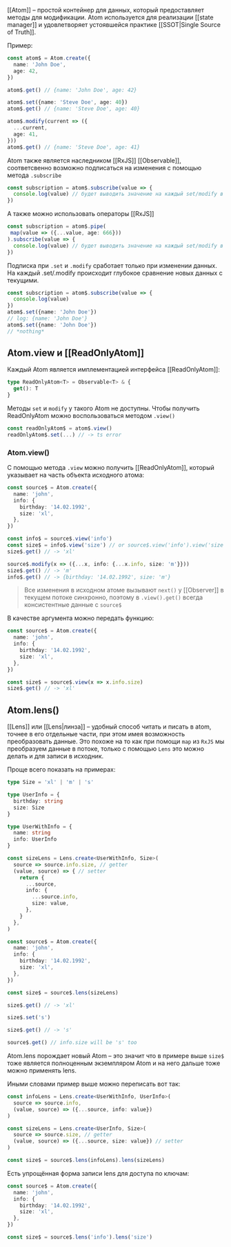 [[Atom]] – простой контейнер для данных, который предоставляет методы для модификации.
Atom используется для реализации [[state manager]] и удовлетворяет устоявшейся практике [[SSOT|Single Source of Truth]].

Пример:
```ts
const atom$ = Atom.create({
  name: 'John Doe',
  age: 42,
})

atom$.get() // {name: 'John Doe', age: 42}

atom$.set({name: 'Steve Doe', age: 40})
atom$.get() // {name: 'Steve Doe', age: 40}

atom$.modify(current => ({
  ...current,
  age: 41,
}))
atom$.get() // {name: 'Steve Doe', age: 41}
```
Atom также является наследником [[RxJS]] [[Observable]], соответсвенно возможно подписаться на изменения с помощью метода `.subscribe`
```ts
const subscription = atom$.subscribe(value => {
  console.log(value) // будет выводить значение на каждый set/modify в atom$
})
```
А также можно использовать операторы [[RxJS]]
```ts
const subscription = atom$.pipe(
 map(value => ({...value, age: 666}))
).subscribe(value => {
  console.log(value) // будет выводить значение на каждый set/modify в atom$, при этом age всегда будет выводиться как 666
})
```

Подписка при `.set` и `.modify` сработает только при изменении данных. На каждый .set/.modify происходит глубокое сравнение новых данных с текущими.
```ts
const subscription = atom$.subscribe(value => {
  console.log(value)
})
atom$.set({name: 'John Doe'})
// log: {name: 'John Doe'}
atom$.set({name: 'John Doe'})
// *nothing*
```

## Atom.view и [[ReadOnlyAtom]]
Каждый Atom является имплементацией интерфейса [[ReadOnlyAtom]]:
```ts
type ReadOnlyAtom<T> = Observable<T> & {
  get(): T
}
```
Методы `set` и `modify` у такого Atom не доступны.
Чтобы получить ReadOnlyAtom можно воспользоваться методом `.view()`
```ts
const readOnlyAtom$ = atom$.view()
readOnlyAtom$.set(...) // -> ts error
```
### Atom.view()
С помощью метода `.view` можно получить [[ReadOnlyAtom]], который указывает на часть объекта исходного атома:
```ts
const source$ = Atom.create({
  name: 'john',
  info: {
    birthday: '14.02.1992',
    size: 'xl',
  },
})

const info$ = source$.view('info')
const size$ = info$.view('size') // or source$.view('info').view('size')
size$.get() // -> 'xl'

source$.modify(x => ({...x, info: {...x.info, size: 'm'}}))
size$.get() // -> 'm'
info$.get() // -> {birthday: '14.02.1992', size: 'm'}
```

> Все изменения в исходном атоме вызывают `next()` у [[Observer]] в текущем потоке синхронно, поэтому в `.view().get()` всегда консистентные данные с `source$`

В качестве аргумента можно передать функцию:
```ts
const source$ = Atom.create({
  name: 'john',
  info: {
    birthday: '14.02.1992',
    size: 'xl',
  },
})

const size$ = source$.view(x => x.info.size)
size$.get() // -> 'xl'
```

## Atom.lens()

[[Lens]] или [[Lens|линза]] – удобный способ читать и писать в atom, точнее в его отдельные части, при этом имея возможность преобразовать данные. Это похоже на то как при помощи `map` из `RxJS` мы преобразуем данные в потоке, только с помощью `Lens` это можно делать и для записи в исходник.

Проще всего показать на примерах:
```ts
type Size = 'xl' | 'm' | 's'

type UserInfo = {
  birthday: string
  size: Size
}

type UserWithInfo = {
  name: string
  info: UserInfo
}

const sizeLens = Lens.create<UserWithInfo, Size>(
  source => source.info.size, // getter
  (value, source) => { // setter
    return {
      ...source,
      info: {
        ...source.info,
        size: value,
      },
    }
  },
)

const source$ = Atom.create({
  name: 'john',
  info: {
    birthday: '14.02.1992',
    size: 'xl',
  },
})

const size$ = source$.lens(sizeLens)

size$.get() // -> 'xl'

size$.set('s')

size$.get() // -> 's'

source$.get() // info.size will be 's' too
```

Atom.lens порождает новый Atom – это значит что в примере выше `size$` тоже является полноценным экземпляром Atom и на него дальше тоже можно применять lens.

Иными словами пример выше можно переписать вот так:
```ts
const infoLens = Lens.create<UserWithInfo, UserInfo>(
  source => source.info,
  (value, source) => ({...source, info: value})
)

const sizeLens = Lens.create<UserInfo, Size>(
  source => source.size, // getter
  (value, source) => ({...source, size: value}) // setter
)

const size$ = source$.lens(infoLens).lens(sizeLens)
```

Есть упрощённая форма записи lens для доступа по ключам:
```ts
const source$ = Atom.create({
  name: 'john',
  info: {
    birthday: '14.02.1992',
    size: 'xl',
  },
})

const size$ = source$.lens('info').lens('size')
```

